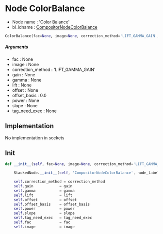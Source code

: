 # Node ColorBalance

- Node name : 'Color Balance'
- bl_idname : [CompositorNodeColorBalance](https://docs.blender.org/api/current/bpy.types.CompositorNodeColorBalance.html)


``` python
ColorBalance(fac=None, image=None, correction_method='LIFT_GAMMA_GAIN', gain=None, gamma=None, lift=None, offset=None, offset_basis=0.0, power=None, slope=None, tag_need_exec=None, node_label=None, node_color=None)
```
##### Arguments

- fac : None
- image : None
- correction_method : 'LIFT_GAMMA_GAIN'
- gain : None
- gamma : None
- lift : None
- offset : None
- offset_basis : 0.0
- power : None
- slope : None
- tag_need_exec : None

## Implementation

No implementation in sockets

## Init

``` python
def __init__(self, fac=None, image=None, correction_method='LIFT_GAMMA_GAIN', gain=None, gamma=None, lift=None, offset=None, offset_basis=0.0, power=None, slope=None, tag_need_exec=None, node_label=None, node_color=None):

    StackedNode.__init__(self, 'CompositorNodeColorBalance', node_label=node_label, node_color=node_color)

    self.correction_method = correction_method
    self.gain            = gain
    self.gamma           = gamma
    self.lift            = lift
    self.offset          = offset
    self.offset_basis    = offset_basis
    self.power           = power
    self.slope           = slope
    self.tag_need_exec   = tag_need_exec
    self.fac             = fac
    self.image           = image
```
